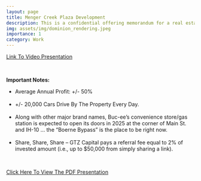 ```yaml
---
layout: page
title: Menger Creek Plaza Development
description: This is a confidential offering memorandum for a real estate project that I am developing out in "Booming Boerne" (Northside San Antonio, TX).
img: assets/img/dominion_rendering.jpeg
importance: 1
category: Work
---
```


[Link To Video Presentation](https://youtu.be/bkOZjt5vURU)

<br>

**Important Notes:**
<ul>
  <li>Average Annual Profit: +/- 50%</li>
<br>
  <li>+/- 20,000 Cars Drive By The Property Every Day.</li>
<br>
  <li>Along with other major brand names, Buc-ee’s convenience store/gas station is expected to open its doors in 2025 at the corner of Main St. and IH-10 ... the “Boerne Bypass” is the place to be right now.</li>
<br>
  <li>Share, Share, Share – GTZ Capital pays a referral fee equal to 2%
of invested amount (i.e., up to $50,000 from simply sharing a link).</li>
</ul>

<br>

[Click Here To View The PDF Presentation](https:///santigtz95.github.io/assets/pdf/Menger_Creek_Project.pdf)

